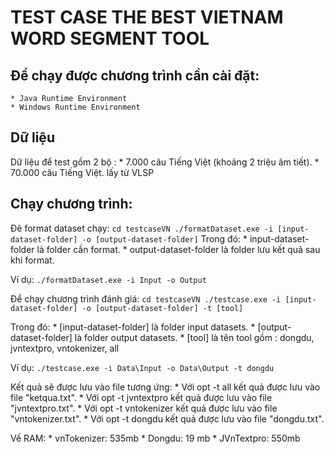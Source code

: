 # TEST CASE THE BEST VIETNAM WORD SEGMENT TOOL

## Để chạy được chương trình cần cài đặt:
	* Java Runtime Environment
	* Windows Runtime Environment
## Dữ liệu
Dữ liệu để test gồm 2 bộ :
	* 7.000 câu Tiếng Việt (khoảng 2 triệu âm tiết).
	* 70.000 câu Tiếng Việt.
lấy từ VLSP

## Chạy chương trình:

Đê format dataset chạy:
    ```
    cd testcaseVN
    ./formatDataset.exe -i [input-dataset-folder] -o [output-dataset-folder]
    ```
Trong đó:
    * input-dataset-folder là folder cần format.
    * output-dataset-folder là folder lưu kết quả sau khi format.

Ví dụ:
    ```
    ./formatDataset.exe -i Input -o Output
    ```

Để chạy chương trình đánh giá:
    ```
    cd testcaseVN
    ./testcase.exe -i [input-dataset-folder] -o [output-dataset-folder] -t [tool]
    ```

Trong đó:
    * [input-dataset-folder] là folder input datasets.
    * [output-dataset-folder] là folder output datasets.
    * [tool] là tên tool gồm : dongdu, jvntextpro, vntokenizer, all

Ví dụ:
    ```
    ./testcase.exe -i Data\Input -o Data\Output -t dongdu
    ```

Kết quả sẽ được lưu vào file tương ứng:
    * Với opt -t all kết quả được lưu vào file "ketqua.txt".
    * Với opt -t jvntextpro kết quả được lưu vào file "jvntextpro.txt".
    * Với opt -t vntokenizer kết quả được lưu vào file "vntokenizer.txt".
    * Với opt -t dongdu kết quả được lưu vào file "dongdu.txt".

Về RAM:
    * vnTokenizer: 535mb
    * Dongdu: 19 mb
    * JVnTextpro: 550mb

